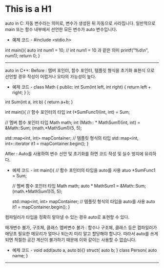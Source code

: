 # This is a H1

auto in C:
자동 변수라는 의미로, 변수가 생성된 뒤 자동으로 사라집니다.
일반적으로 main 또는 함수 내부에서 선언한 모든 변수가 auto 변수입니다.

- 예제 코드 -
#include <stdio.h>

int main(){
  auto int num1 = 10; // int num1 = 10 과 같은 의미
  printf("%d\n", num1);
  return 0;
}

-----------------------------------------------------------------------------------------------------

auto in C++:
Before : 
멤버 포인터, 함수 포인터, 템플릿 형식을 초기화 표현식 으로 선언할 경우 작성이 어렵거나 오타의 가능성이 높다.

- 예제 코드 -
class Math
{
public:
  int Sum(int left, int right)
  {
    return left + right;
  }
};

int Sum(int a, int b)
{
  return a+b;
}

int main(){
  // 함수 포인터의 타입
  int (*SumFunc1)(int, int) = Sum;
  
  // 멤버 함수 포인터 타입
  Math math;
  int (Math:: * MathSum1)(int, int) = &Math::Sum;
  (math.*MathSum1)(5, 5);
  
  std::map<int, int> mapContainer;
  // 템플릿 형식의 타입
  std::map<int, int>::iterator it1 = mapContainer.begin();
}

After :
Auto를 사용하여 변수 선언 및 초기화를 하면 코드 작성 및 실수 방지에 유리하다.

- 예제 코드 -
int main(){
  // 함수 포인터의 타입을 auto를 사용
  atuo *SumFunc1 = Sum;
  
  // 멤버 함수 포인터 타입
  Math math;
  auto * MathSum1 = &Math::Sum;
  (math.*MathSum1)(5, 5);
  
  std::map<int, int> mapContainer;
  // 템플릿 형식의 타입을 auto를 사용
  auto it1 = mapContainer.begin();
}

컴파일러가 타입을 정확히 알아낼 수 있는 경우 auto로 표현할 수 있다.

매개변수 불가, 구조체, 클래스 멤버변수 불가
: 함수나 구조체, 클래스 등은 컴파일러가 애당초 필요한 메모리가 얼마나 되는지 미리 알고 할당해야 합니다. 따라서 auto를 쓰게 되면 적절한 공간 계산이 불가하기 때문에 이와 같이는 사용할 수 없습니다.

- 예제 코드 -
void add(auto a, auto b){}
struct{
  auto b;
}
class Person{
  auto name;
}
----------------------------------------------------------------------------------------------------
